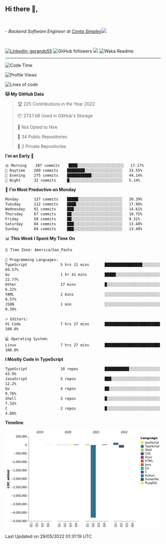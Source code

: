 <h2>Hi there  👋,</h2> </br>

<p><em>- Backend Software Engineer at <a href="https://contasimples.com">Conta Simples</a><img src="https://media.giphy.com/media/WUlplcMpOCEmTGBtBW/giphy.gif" width="30"> 
</em></p></br>


[![Linkedin: gprando55](https://img.shields.io/badge/-gprando55-blue?style=flat-square&logo=Linkedin&logoColor=white&link=https://www.linkedin.com/in/gprando55/)](https://www.linkedin.com/in/gprando55)
![GitHub followers](https://img.shields.io/github/followers/gprando55?label=Follow&style=social)
![](https://visitor-badge.glitch.me/badge?page_id=gprando55.gprando55)
![Waka Readme](https://github.com/gprando55/gprando55/workflows/Waka%20Readme/badge.svg)

---
<!--START_SECTION:waka-->
![Code Time](http://img.shields.io/badge/Code%20Time-0%20secs-blue)

![Profile Views](http://img.shields.io/badge/Profile%20Views-4-blue)

![Lines of code](https://img.shields.io/badge/From%20Hello%20World%20I%27ve%20Written--4%20Million%20lines%20of%20code-blue)

**🐱 My GitHub Data** 

> 🏆 225 Contributions in the Year 2022
 > 
> 📦 273.1 kB Used in GitHub's Storage 
 > 
> 🚫 Not Opted to Hire
 > 
> 📜 34 Public Repositories 
 > 
> 🔑 2 Private Repositories  
 > 
**I'm an Early 🐤** 

```text
🌞 Morning    107 commits    ████░░░░░░░░░░░░░░░░░░░░░   17.17% 
🌆 Daytime    209 commits    ████████░░░░░░░░░░░░░░░░░   33.55% 
🌃 Evening    275 commits    ███████████░░░░░░░░░░░░░░   44.14% 
🌙 Night      32 commits     █░░░░░░░░░░░░░░░░░░░░░░░░   5.14%

```
📅 **I'm Most Productive on Monday** 

```text
Monday       127 commits    █████░░░░░░░░░░░░░░░░░░░░   20.39% 
Tuesday      112 commits    ████░░░░░░░░░░░░░░░░░░░░░   17.98% 
Wednesday    91 commits     ███░░░░░░░░░░░░░░░░░░░░░░   14.61% 
Thursday     67 commits     ██░░░░░░░░░░░░░░░░░░░░░░░   10.75% 
Friday       58 commits     ██░░░░░░░░░░░░░░░░░░░░░░░   9.31% 
Saturday     84 commits     ███░░░░░░░░░░░░░░░░░░░░░░   13.48% 
Sunday       84 commits     ███░░░░░░░░░░░░░░░░░░░░░░   13.48%

```


📊 **This Week I Spent My Time On** 

```text
⌚︎ Time Zone: America/Sao_Paulo

💬 Programming Languages: 
TypeScript               5 hrs 11 mins       █████████████████░░░░░░░░   69.57% 
Go                       1 hr 41 mins        █████░░░░░░░░░░░░░░░░░░░░   22.77% 
Other                    27 mins             █░░░░░░░░░░░░░░░░░░░░░░░░   6.22% 
YAML                     2 mins              ░░░░░░░░░░░░░░░░░░░░░░░░░   0.57% 
JSON                     1 min               ░░░░░░░░░░░░░░░░░░░░░░░░░   0.38%

🔥 Editors: 
VS Code                  7 hrs 27 mins       █████████████████████████   100.0%

💻 Operating System: 
Linux                    7 hrs 27 mins       █████████████████████████   100.0%

```

**I Mostly Code in TypeScript** 

```text
TypeScript               18 repos            ███████████░░░░░░░░░░░░░░   43.9% 
JavaScript               5 repos             ███░░░░░░░░░░░░░░░░░░░░░░   12.2% 
Go                       4 repos             ██░░░░░░░░░░░░░░░░░░░░░░░   9.76% 
Shell                    3 repos             █░░░░░░░░░░░░░░░░░░░░░░░░   7.32% 
C                        2 repos             █░░░░░░░░░░░░░░░░░░░░░░░░   4.88%

```


**Timeline**

![Chart not found](https://raw.githubusercontent.com/gprando55/gprando55/master/charts/bar_graph.png) 


 Last Updated on 29/05/2022 01:31:19 UTC
<!--END_SECTION:waka-->

